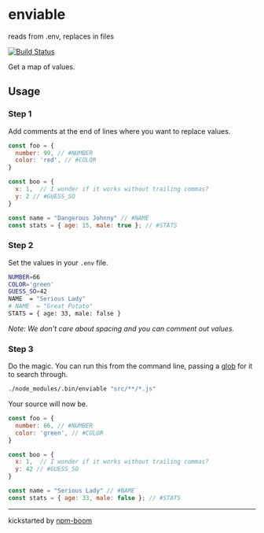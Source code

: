 # enviable

reads from .env, replaces in files

[![Build Status](https://travis-ci.com/reergymerej/enviable.svg?token=AiAzfY2MJmZkDBAp517s&branch=master)](https://travis-ci.com/reergymerej/enviable)

Get a map of values.

## Usage


### Step 1

Add comments at the end of lines where you want to replace values.

```js
const foo = {
  number: 99, // #NUMBER
  color: 'red', // #COLOR
}

const boo = {
  x: 1,  // I wonder if it works without trailing commas?
  y: 2 // #GUESS_SO
}

const name = "Dangerous Johnny" // #NAME
const stats = { age: 15, male: true }; // #STATS
```

### Step 2

Set the values in your `.env` file.

```bash
NUMBER=66
COLOR='green'
GUESS_SO=42
NAME  = "Serious Lady"
# NAME  = "Great Potato"
STATS = { age: 33, male: false }
```

*Note: We don't care about spacing and you can comment out values.*


### Step 3

Do the magic.
You can run this from the command line, passing a
[glob](https://www.npmjs.com/package/glob#glob-primer) for it to search through.

```sh
./node_modules/.bin/enviable "src/**/*.js"
```

Your source will now be.

```js
const foo = {
  number: 66, // #NUMBER
  color: 'green', // #COLOR
}

const boo = {
  x: 1,  // I wonder if it works without trailing commas?
  y: 42 // #GUESS_SO
}

const name = "Serious Lady" // #NAME
const stats = { age: 33, male: false }; // #STATS
```

---
kickstarted by [npm-boom][npm-boom]

[npm-boom]: https://github.com/reergymerej/npm-boom

